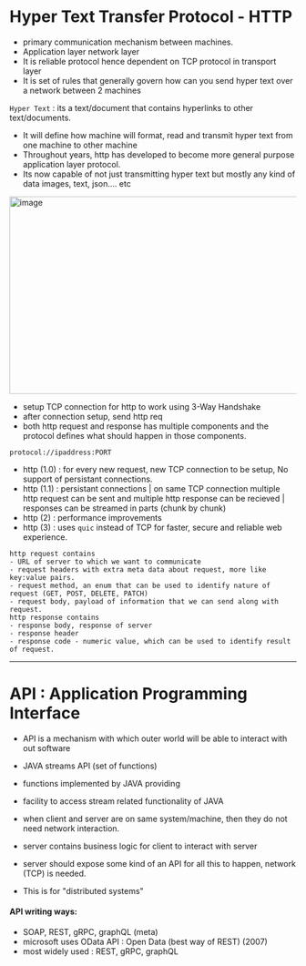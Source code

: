 # Hyper Text Transfer Protocol - HTTP
- primary communication mechanism between machines.
- Application layer network layer
- It is reliable protocol hence dependent on TCP protocol in transport layer
- It is set of rules that generally govern how can you send hyper text over a network between 2 machines

`Hyper Text` : its a text/document that contains hyperlinks to other text/documents.

- It will define how machine will format, read and transmit hyper text from one machine to other machine
- Throughout years, http has developed to become more general purpose application layer protocol.
- Its now capable of not just transmitting hyper text but mostly any kind of data images, text, json.... etc

<img width="1244" height="347" alt="image" src="https://github.com/user-attachments/assets/85f75c0f-bb5e-4856-8299-fe4b813bb340" />

- setup TCP connection for http to work using 3-Way Handshake
- after connection setup, send http req
- both http request and response has multiple components and the protocol defines what should happen in those components.

```
protocol://ipaddress:PORT
```
- http (1.0) : for every new request, new TCP connection to be setup, No support of persistant connections.
- http (1.1) : persistant connections | on same TCP connection multiple http request can be sent and multiple http response can be recieved | responses can be streamed in parts (chunk by chunk)
- http (2) : performance improvements
- http (3) : uses `quic` instead of TCP for faster, secure and reliable web experience.

```
http request contains
- URL of server to which we want to communicate
- request headers with extra meta data about request, more like key:value pairs.
- request method, an enum that can be used to identify nature of request (GET, POST, DELETE, PATCH)
- request body, payload of information that we can send along with request.
http response contains
- response body, response of server
- response header
- response code - numeric value, which can be used to identify result of request.
```
---

# API : Application Programming Interface
- API is a mechanism with which outer world will be able to interact with out software
- JAVA streams API (set of functions)
- functions implemented by JAVA providing
- facility to access stream related functionality of JAVA
- when client and server are on same system/machine, then they do not need network interaction.

- server contains business logic for client to interact with server
- server should expose some kind of an API for all this to happen, network (TCP) is needed.
- This is for "distributed systems"

#### API writing ways:
- SOAP, REST, gRPC, graphQL (meta)
- microsoft uses OData API : Open Data (best way of REST) (2007)
- most widely used : REST, gRPC, graphQL
